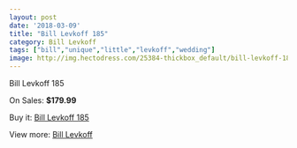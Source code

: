 ```yaml
---
layout: post
date: '2018-03-09'
title: "Bill Levkoff 185"
category: Bill Levkoff
tags: ["bill","unique","little","levkoff","wedding"]
image: http://img.hectodress.com/25384-thickbox_default/bill-levkoff-185.jpg
---
```

Bill Levkoff 185

On Sales: **$179.99**
<a href="https://www.hectodress.com/bill-levkoff/11722-bill-levkoff-185.html"><amp-img layout="responsive" width="600" height="600" src="//img.hectodress.com/25384-thickbox_default/bill-levkoff-185.jpg" alt="Bill Levkoff 185 0" /></a>

Buy it: [Bill Levkoff 185](https://www.hectodress.com/bill-levkoff/11722-bill-levkoff-185.html "Bill Levkoff 185")

View more: [Bill Levkoff](https://www.hectodress.com/184-bill-levkoff "Bill Levkoff")